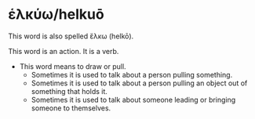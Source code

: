 # ἑλκύω/helkuō
This word is also spelled ἕλκω (helkō).

This word is an action. It is a verb.

* This word means to draw or pull.
    * Sometimes it is used to talk about a person pulling something.
    * Sometimes it is used to talk about a person pulling an object out of something that holds it.
    * Sometimes it is used to talk about someone leading or bringing someone to themselves.
